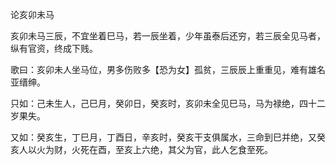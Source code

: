 论亥卯未马

亥卯未马三辰，不宜坐着巳马，若一辰坐着，少年虽泰后还穷，若三辰全见马者，纵有官资，终成下贱。

歌曰：亥卯未人坐马位，男多伤败多【恐为女】孤贫，三辰辰上重重见，难有雄名亚缙绅。

只如：己未生人，己巳月，癸卯日，癸亥时，亥卯未全见巳马，马为禄绝，四十二岁果失。

又如：癸亥生，丁巳月，丁酉日，辛亥时，癸亥干支俱属水，三命到巳并绝，又癸亥人以火为财，火死在酉，至亥上六绝，其父为官，此人乞食至死。

